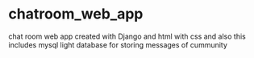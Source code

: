 # chatroom_web_app
chat room web app created with Django and html with css and also this includes mysql light database for storing messages of cummunity
